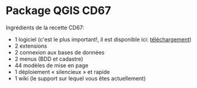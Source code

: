 # Package QGIS CD67
Ingrédients de la recette CD67: 

* 1 logiciel (c'est le plus important!, il est disponible ici: [téléchargement](https://www.qgis.org/fr/site/forusers/download.html))
* 2 extensions
* 2 connexion aux bases de données
* 2 menus (BDD et cadastre)
* 44 modèles de mise en page
* 1 déploiement « silencieux » et rapide
* 1 wiki (le support sur lequel vous êtes actuellement)



